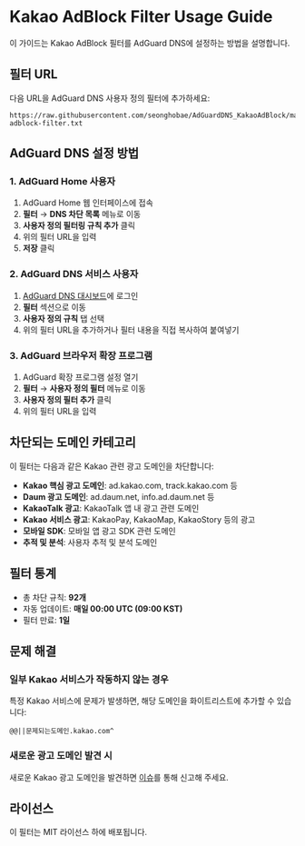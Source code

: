 # Kakao AdBlock Filter Usage Guide

이 가이드는 Kakao AdBlock 필터를 AdGuard DNS에 설정하는 방법을 설명합니다.

## 필터 URL

다음 URL을 AdGuard DNS 사용자 정의 필터에 추가하세요:

```
https://raw.githubusercontent.com/seonghobae/AdGuardDNS_KakaoAdBlock/main/kakao-adblock-filter.txt
```

## AdGuard DNS 설정 방법

### 1. AdGuard Home 사용자

1. AdGuard Home 웹 인터페이스에 접속
2. **필터** → **DNS 차단 목록** 메뉴로 이동
3. **사용자 정의 필터링 규칙 추가** 클릭
4. 위의 필터 URL을 입력
5. **저장** 클릭

### 2. AdGuard DNS 서비스 사용자

1. [AdGuard DNS 대시보드](https://adguard-dns.io/dashboard/)에 로그인
2. **필터** 섹션으로 이동
3. **사용자 정의 규칙** 탭 선택
4. 위의 필터 URL을 추가하거나 필터 내용을 직접 복사하여 붙여넣기

### 3. AdGuard 브라우저 확장 프로그램

1. AdGuard 확장 프로그램 설정 열기
2. **필터** → **사용자 정의 필터** 메뉴로 이동
3. **사용자 정의 필터 추가** 클릭
4. 위의 필터 URL을 입력

## 차단되는 도메인 카테고리

이 필터는 다음과 같은 Kakao 관련 광고 도메인을 차단합니다:

- **Kakao 핵심 광고 도메인**: ad.kakao.com, track.kakao.com 등
- **Daum 광고 도메인**: ad.daum.net, info.ad.daum.net 등
- **KakaoTalk 광고**: KakaoTalk 앱 내 광고 관련 도메인
- **Kakao 서비스 광고**: KakaoPay, KakaoMap, KakaoStory 등의 광고
- **모바일 SDK**: 모바일 앱 광고 SDK 관련 도메인
- **추적 및 분석**: 사용자 추적 및 분석 도메인

## 필터 통계

- 총 차단 규칙: **92개**
- 자동 업데이트: **매일 00:00 UTC (09:00 KST)**
- 필터 만료: **1일**

## 문제 해결

### 일부 Kakao 서비스가 작동하지 않는 경우

특정 Kakao 서비스에 문제가 발생하면, 해당 도메인을 화이트리스트에 추가할 수 있습니다:

```
@@||문제되는도메인.kakao.com^
```

### 새로운 광고 도메인 발견 시

새로운 Kakao 광고 도메인을 발견하면 [이슈](../../issues)를 통해 신고해 주세요.

## 라이선스

이 필터는 MIT 라이선스 하에 배포됩니다.